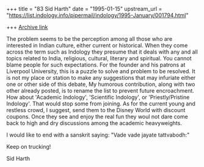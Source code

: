 +++
title = "83 Sid Harth"
date = "1995-01-15"
upstream_url = "https://list.indology.info/pipermail/indology/1995-January/001794.html"

+++
[Archive link](https://list.indology.info/pipermail/indology/1995-January/001794.html)

The problem seems to be the perception among all those who are
interested in Indian culture, either current or historical.
When they come across the term such as Indology they presume
that it deals with any and all topics related to India,
religious, cultural, literary and spiritual. You cannot blame
people for such expectations. For the founder and his patrons
at Liverpool University, this is a puzzle to solve and problem
to be resolved. It is not my place or station to make any
suggestions that may infuriate either one or other side of this
debate, My humorous contribution, along with two other already
posted, is to rename the list to prevent future encroachment.
How about 'Academic Indology', 'Scientific Indology', or
'Priestly/Pristine Indology'. That would stop some from
joining. As for the current young and restless crowd, I
suggest, send them to the Disney World with discount coupons.
Once they see and enjoy the real fun they woul not dare come
back to high and dry discussions among the academic
heavyweights.

I would like to end with a sanskrit saying: "Vade vade jayate
tattvabodh:"

Keep on trucking!

Sid Harth





